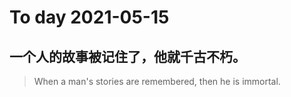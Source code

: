 
# To day 2021-05-15


## 一个人的故事被记住了，他就千古不朽。
> When a man's stories are remembered, then he is immortal.

    